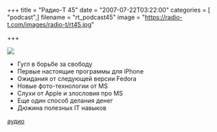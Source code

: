 +++
title = "Радио-T 45"
date = "2007-07-22T03:22:00"
categories = [ "podcast",]
filename = "rt_podcast45"
image = "https://radio-t.com/images/radio-t/rt45.jpg"

+++

![](https://radio-t.com/images/radio-t/rt45.jpg)

- Гугл в борьбе за свободу
- Первые настоящие программы для iPhone
- Ожидания от следующей версии Fedora
- Новые фото-технологии от MS
- Слухи от Apple и злословия про MS
- Еще один способ делания денег
- Дюжина полезных IT навыков

[аудио](https://cdn.radio-t.com/rt_podcast45.mp3)
<audio src="https://cdn.radio-t.com/rt_podcast45.mp3" preload="none"></audio>